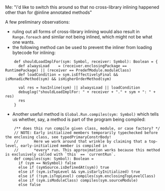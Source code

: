 Me: "i'd like to switch this around so that no cross-library inlining happened other than for @inline annotated methods"

A few preliminary observations:

- ruling out all forms of cross-library inlining would also result in `Range.foreach` and similar not being inlined, which might not be what one wants.
- the following method can be used to prevent the inliner from loading bytecode for inlining:
```
    def shouldLoadImplFor(sym: Symbol, receiver: Symbol): Boolean = {
      def alwaysLoad    = (receiver.enclosingPackage == RuntimePackage) || (receiver == PredefModule.moduleClass)
      def loadCondition = sym.isEffectivelyFinal && isMonadicMethod(sym) && isHigherOrderMethod(sym)

      val res = hasInline(sym) || alwaysLoad || loadCondition
      debuglog("shouldLoadImplFor: " + receiver + "." + sym + ": " + res)
      res
    }
```
- Another useful method is `Global.Run.compiles(sym: Symbol)` which tells us whether, say, a method is part of the program being compiled:
```
    /** does this run compile given class, module, or case factory? */
    // NOTE: Early initialized members temporarily typechecked before the enclosing class, see typedPrimaryConstrBody!
    //       Here we work around that wrinkle by claiming that a top-level, early-initialized member is compiled in
    //       *every* run. This approximation works because this method is exclusively called with `this` == `currentRun`.
    def compiles(sym: Symbol): Boolean =
      if (sym == NoSymbol) false
      else if (symSource.isDefinedAt(sym)) true
      else if (sym.isTopLevel && sym.isEarlyInitialized) true
      else if (!sym.isTopLevel) compiles(sym.enclosingTopLevelClass)
      else if (sym.isModuleClass) compiles(sym.sourceModule)
      else false
```
